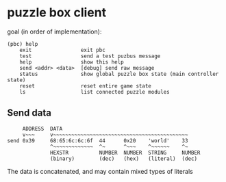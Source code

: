 # puzzle box client

goal (in order of implementation):
```
(pbc) help
    exit                exit pbc
    test                send a test puzbus message
    help                show this help
    send <addr> <data>  [debug] send raw message
    status              show global puzzle box state (main controller state)
    reset               reset entire game state
    ls                  list connected puzzle modules
```

## Send data

```
     ADDRESS  DATA
     v~~~     v~~~~~~~~~~~~~~~~~~~~~~~~~~~~~~~~~~~~~~~~~~~~
send 0x39     68:65:6c:6c:6f  44      0x20    'world'    33
              ^~~~~~~~~~~~~~  ^~      ^~~~    ^~~~~~~    ^~
              HEXSTR          NUMBER  NUMBER  STRING     NUMBER
              (binary)        (dec)   (hex)   (literal)  (dec)
```

The data is concatenated, and may contain mixed types of literals

